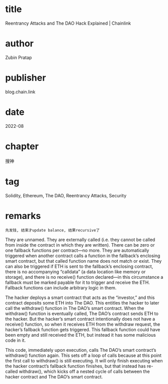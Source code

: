 # title
Reentrancy Attacks and The DAO Hack Explained | Chainlink

# author
Zubin Pratap

# publisher
blog.chain.link

# date
2022-08

# chapter
搜神

# tag
Solidity, Ethereum, The DAO, Reentrancy Attacks, Security

# remarks
`先发钱, 结束才update balance, 结果recursive了`

They are unnamed.
They are externally called (i.e. they cannot be called from inside the contract in which they are written).
There can be zero or one fallback functions per contract—no more.
They are automatically triggered when another contract calls a function in the fallback’s enclosing smart contract, but that called function name does not match or exist.
They can also be triggered if ETH is sent to the fallback’s enclosing contract, there is no accompanying “calldata” (a data location like memory or storage), and there is no receive() function declared—in this circumstance a fallback must be marked payable for it to trigger and receive the ETH.
Fallback functions can include arbitrary logic in them.

The hacker deploys a smart contract that acts as the “investor,” and this contract deposits some ETH into The DAO. This entitles the hacker to later call the withdraw() function in The DAO’s smart contract. When the withdraw() function is eventually called, The DAO’s contract sends ETH to the hacker. But the hacker’s smart contract intentionally does not have a receive() function, so when it receives ETH from the withdraw request, the hacker’s fallback function gets triggered. This fallback function could have been empty and still received the ETH, but instead it has some malicious code in it. 

This code, immediately upon execution, calls The DAO’s smart contract’s withdraw() function again. This sets off a loop of calls because at this point the first call to withdraw() is still executing. It will only finish executing when the hacker contract’s fallback function finishes, but that instead has re-called withdraw(), which kicks off a nested cycle of calls between the hacker contract and The DAO’s smart contract.